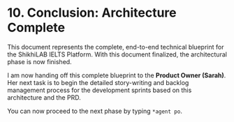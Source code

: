 # **10. Conclusion: Architecture Complete**

This document represents the complete, end-to-end technical blueprint for the ShikhiLAB IELTS Platform. With this document finalized, the architectural phase is now finished.

I am now handing off this complete blueprint to the **Product Owner (Sarah)**. Her next task is to begin the detailed story-writing and backlog management process for the development sprints based on this architecture and the PRD.

You can now proceed to the next phase by typing `*agent po`.